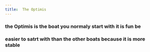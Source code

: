 ```yaml
---
title:  The Optimis 
---
```

### the Optimis is the boat you normaly start with it is fun be 
### easier to satrt with than the other boats because it is more stable




